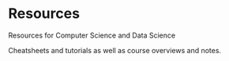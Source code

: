 # Resources
Resources for Computer Science and Data Science

Cheatsheets and tutorials as well as course overviews and notes.

